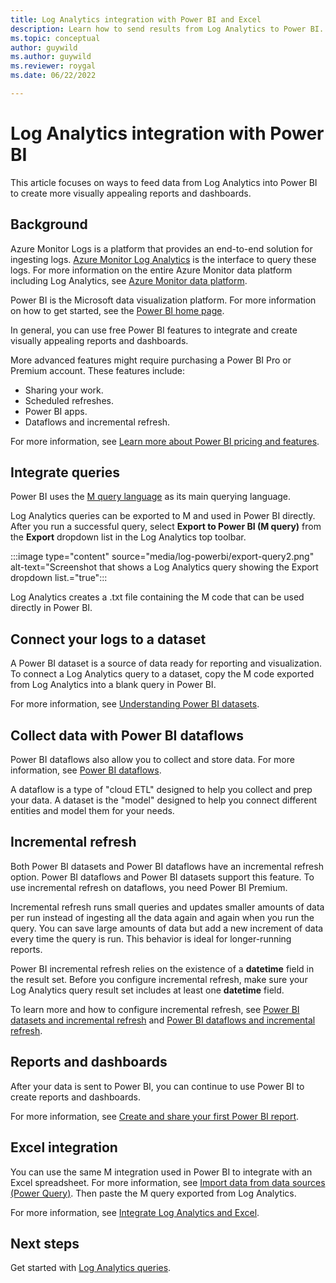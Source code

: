 ```yaml
---
title: Log Analytics integration with Power BI and Excel
description: Learn how to send results from Log Analytics to Power BI.
ms.topic: conceptual
author: guywild
ms.author: guywild
ms.reviewer: roygal
ms.date: 06/22/2022

---
```

# Log Analytics integration with Power BI

This article focuses on ways to feed data from Log Analytics into Power BI to create more visually appealing reports and dashboards.

## Background

Azure Monitor Logs is a platform that provides an end-to-end solution for ingesting logs. [Azure Monitor Log Analytics](../data-platform.md) is the interface to query these logs. For more information on the entire Azure Monitor data platform including Log Analytics, see [Azure Monitor data platform](../data-platform.md).

Power BI is the Microsoft data visualization platform. For more information on how to get started, see the [Power BI home page](https://powerbi.microsoft.com/).

In general, you can use free Power BI features to integrate and create visually appealing reports and dashboards.

More advanced features might require purchasing a Power BI Pro or Premium account. These features include:

 - Sharing your work.
 - Scheduled refreshes.
 - Power BI apps.
 - Dataflows and incremental refresh.

For more information, see [Learn more about Power BI pricing and features](https://powerbi.microsoft.com/pricing/).

## Integrate queries

Power BI uses the [M query language](/powerquery-m/power-query-m-language-specification/) as its main querying language.

Log Analytics queries can be exported to M and used in Power BI directly. After you run a successful query, select **Export to Power BI (M query)** from the **Export** dropdown list in the Log Analytics top toolbar.

:::image type="content" source="media/log-powerbi/export-query2.png" alt-text="Screenshot that shows a Log Analytics query showing the Export dropdown list.="true":::

Log Analytics creates a .txt file containing the M code that can be used directly in Power BI.

## Connect your logs to a dataset

A Power BI dataset is a source of data ready for reporting and visualization. To connect a Log Analytics query to a dataset, copy the M code exported from Log Analytics into a blank query in Power BI.

For more information, see [Understanding Power BI datasets](/power-bi/service-datasets-understand/).

## Collect data with Power BI dataflows

Power BI dataflows also allow you to collect and store data. For more information, see [Power BI dataflows](/power-bi/service-dataflows-overview).

A dataflow is a type of "cloud ETL" designed to help you collect and prep your data. A dataset is the "model" designed to help you connect different entities and model them for your needs.

## Incremental refresh

Both Power BI datasets and Power BI dataflows have an incremental refresh option. Power BI dataflows and Power BI datasets support this feature. To use incremental refresh on dataflows, you need Power BI Premium.

Incremental refresh runs small queries and updates smaller amounts of data per run instead of ingesting all the data again and again when you run the query. You can save large amounts of data but add a new increment of data every time the query is run. This behavior is ideal for longer-running reports.

Power BI incremental refresh relies on the existence of a **datetime** field in the result set. Before you configure incremental refresh, make sure your Log Analytics query result set includes at least one **datetime** field.

To learn more and how to configure incremental refresh, see [Power BI datasets and incremental refresh](/power-bi/service-premium-incremental-refresh) and [Power BI dataflows and incremental refresh](/power-bi/service-dataflows-incremental-refresh).

## Reports and dashboards

After your data is sent to Power BI, you can continue to use Power BI to create reports and dashboards.

For more information, see [Create and share your first Power BI report](/training/modules/build-your-first-power-bi-report/).

## Excel integration

You can use the same M integration used in Power BI to integrate with an Excel spreadsheet. For more information, see [Import data from data sources (Power Query)](https://support.microsoft.com/office/import-data-from-external-data-sources-power-query-be4330b3-5356-486c-a168-b68e9e616f5a). Then paste the M query exported from Log Analytics.

For more information, see [Integrate Log Analytics and Excel](log-excel.md).

## Next steps

Get started with [Log Analytics queries](./log-query-overview.md).
